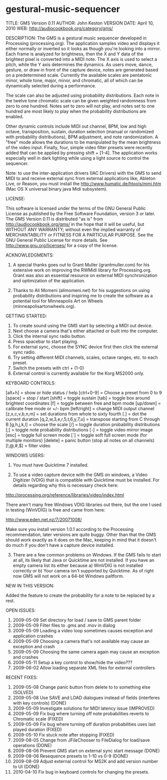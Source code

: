 # gestural-music-sequencer

TITLE: GMS Version 0.11
AUTHOR: John Keston
VERSION DATE: April 10, 2010
WEB: http://audiocookbook.org/category/gms/


DESCRIPTION:
The GMS is a gestural music sequencer developed in Processing (processing.org). 
The application samples video and displays it either normally or inverted so it 
looks as though you're looking into a mirror. Each frame is analyzed for 
brightness, then the X and Y data of the brightest pixel is converted into a MIDI
note. The X axis is used to select a pitch, while the Y axis determines the 
dynamics. As users move, dance, gesture, or draw in front of the capture device,
notes are generated based on a predetermined scale. Currently the available 
scales are pentatonic minor, whole tone, major, minor, and chromatic, all of 
which can be dynamically selected during a performance. 

The scale can also be adjusted using probability distributions. Each note in the
twelve tone chromatic scale can be given weighted randomness from zero to one 
hundred. Notes set to zero will not play, and notes set to one hundred are most 
likely to play when the probability distributions are enabled.

Other dynamic controls include MIDI out channel, BPM, low and high octave, 
transposition, sustain, duration selection (manual or randomized with 
probability distributions), BPM adjustment, and note randomization. A "free" 
mode allows the durations to be manipulated by the mean brightness of the video 
input. Finally, four, simple video filter presets were recently added that can 
be applied by pressing shift + [1-4]. The application works especially well in 
dark lighting while using a light source to control the sequencer.

Note: to use the inter-application drivers (IAC Drivers) with the GMS to send 
MIDI to and receive external sync from external applications like, Ableton 
Live, or Reason, you must install the http://www.humatic.de/htools/mmj.htm (Mac 
OS X universal binary java Midi subsystem). 

LICENSE:

This software is licensed under the terms of the GNU General Public License as 
published by the Free Software Foundation, version 3 or later.  The GMS Version 
0.11 is distributed "as is" from http://audiocookbook.org/gms/ in the hope that 
it will be useful, but WITHOUT ANY WARRANTY; without even the implied warranty 
of MERCHANTABILITY or FITNESS FOR A PARTICULAR PURPOSE. See the GNU General 
Public License for more details. See http://www.gnu.org/licenses/ for a copy of 
the license.


ACKNOWLEDGMENTS:

1. A special thanks goes out to Grant Muller (grantmuller.com) for his 
extensive work on improving the RWMidi library for Processing.org. Grant was 
also an essential resource on external MIDI synchronization and optimization 
of the application. 

2. Thanks to Ali Momeni (alimomeni.net) for his suggestions on using 
probability distributions and inspiring me to create the software as a 
potential tool for Minneapolis Art on Wheels 
(minneapolisartonwheels.org).


GETTING STARTED:

1. To create sound using the GMS start by selecting a MIDI out device. 
2. Next choose a camera that's either attached or built into the computer.
3. Click the internal sync radio button.
4. Press spacebar to start playing.
5. For external sync, choose the SYNC device first then click the external sync radio.
6. Try setting different MIDI channels, scales, octave ranges, etc. to each preset.
7. Switch the presets with ctrl + (1-0)
8. External control is currently available for the Korg MS2000 only. 
 

KEYBOARD CONTROLS:

[alt+h]                                         = show or hide status / help
[ctrl+0-9]                                      = Choose a preset from 0 to 9
[space]                                         = stop / start
[shift]                                         = toggle sustain
[tab]                                           = toggle box around brightest coordinates
[f]                                             = toggle between free and bpm mode
[up/down]                                       = calibrate free mode or +/- bpm
[left/right]                                    = change MIDI output channel
[z,x,c,v,b,n,m]                                 = set durations from whole to sixty fourth
[.]                                             = dot the current duration
[q,2,w,3,e,r,5,t,6,y,7,u]                       = transpose starting from C through B
[g,h,j,k,l]                                     = choose the scale
[/]                                             = toggle duration probability distributions
[;]                                             = toggle note probability distributions
[-]                                             = toggle video mirror image
[esc]                                           = toggle full screen mode
[`]                                             = toggle soft full screen mode (for multiple monitors)
[delete]                                        = panic button (stop all notes on all channels)
[!,@,#,$]                                       = filter video

WINDOWS USERS:

1. You must have Quicktime 7 installed.

2. To use a video capture device with the GMS on windows, a Video Digitizer 
(VDIG) that is compatible with Quicktime must be installed. For details 
regarding why this is necessary check here:

http://processing.org/reference/libraries/video/index.html

There aren't many free Windows VDIG libraries out there, but the one I used in 
testing (WinVDIG) is free and came from here:

http://www.eden.net.nz/7/20071008/

Make sure you install version 1.0.1 according to the Processing recommendation, 
later versions are quite buggy. Other than that the GMS should work exactly as 
it does on the Mac, keeping in mind that it doesn't do much if you don't have 
a capture device installed.

3. There are a few common problems on Windows. If the GMS fails to start at 
all, its likely that Java or Quicktime are not installed. If you have an empty 
camera list its either because a) WinVDIG is not installed correctly or b) Your 
camera isn't supported by Quicktime. As of right now GMS will not work on a 
64-bit Windows paltform. 

NEW IN THIS VERSION:

Added the feature to create the probability for a note to be replaced by a rest. 

OPEN ISSUES:
1. 2009-05-09 Set directory for load / save to GMS parent folder
2. 2009-05-09 Filter files to .gms and .mov in dialog
3. 2009-05-09 Loading a video loop sometimes causes exception and application crashes
4. 2009-05-09 Choosing a camera that's not available may cause an exception and crash
5. 2009-05-09 Choosing the same camera again may cause an exception and crashes
6. 2009-05-11 Setup a key control to show/hide the video???
7. 2009-06-02 Allow loading separate XML files for external controllers


RECENT FIXES:
1. 2009-05-08 Change panic button from delete to to something else (SOLVED)
2. 2009-05-08 Use SAVE and LOAD dialogues instead of fields (interferes with key controls) (DONE)
3. 2009-05-09 Investigate solutions for MIDI latency issue (IMPROVED)
4. 2009-05-09 Fix bug where turning off note probabilities reverts to Chromatic scale (FIXED)
5. 2009-05-09 Fix bug where turning off duration probabilities uses last played duration (FIXED)
6. 2009-05-10 Fix stuck note after stopping (FIXED)
7. 2009-08-05 Change from JFileChooser to FileDialog for load/save operations (DONE)
8. 2009-08-06 Prevent GMS start on external sync start message (DONE)
9. 2009-08-06 Resequence presets to 1-10 vs 0-9 (DONE)
10. 2009-08-09 Adjust external control for MS2K and add version number to UI (DONE)
11. 2010-04-10 Fix bug in keyboard controls for changing the presets.
